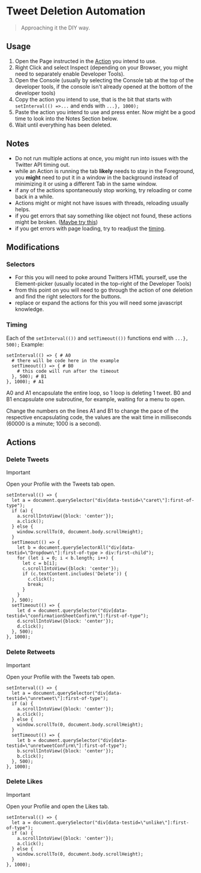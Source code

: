 # Tweet Deletion Automation #
> Approaching it the DIY way.

## Usage
1. Open the Page instructed in the [Action](#Actions) you intend to use.
2. Right Click and select Inspect (depending on your Browser, you might need to separately enable Developer Tools).
3. Open the Console (usually by selecting the Console tab at the top of the developer tools, if the console isn't already opened at the bottom of the developer tools)
4. Copy the action you intend to use, that is the bit that starts with `setInterval(() =>...` and ends with `...}, 1000);`
5. Paste the action you intend to use and press enter. Now might be a good time to look into the Notes Section below.
6. Wait until everything has been deleted.

## Notes
* Do not run multiple actions at once, you might run into issues with the Twitter API timing out.
* while an Action is running the tab **likely** needs to stay in the Foreground, you **might** need to put it in a window in the background instead of minimizing it or using a different Tab in the same window.
* if any of the actions spontaneously stop working, try reloading or come back in a while.
* Actions might or might not have issues with threads, reloading usually helps.
* if you get errors that say something like object not found, these actions might be broken. ([Maybe try this](#Selectors))
* if you get errors with page loading, try to readjust the [timing](#Timing).

## Modifications
### Selectors
* For this you will need to poke around Twitters HTML yourself, use the Element-picker (usually located in the top-right of the Developer Tools)
* from this point on you will need to go through the action of one deletion and find the right selectors for the buttons.
* replace or expand the actions for this you will need some javascript knowledge.

### Timing
Each of the `setInterval(())` and `setTimeout(())` functions end with `...}, 500);`
Example:
```
setInterval(() => { # A0
  # there will be code here in the example
  setTimeout(() => { # B0
    # this code will run after the timeout
  }, 500); # B1
}, 1000); # A1
```
A0 and A1 encapsulate the entire loop, so 1 loop is deleting 1 tweet.
B0 and B1 encapsulate one subroutine, for example, waiting for a menu to open.

Change the numbers on the lines A1 and B1 to change the pace of the respective encapsulating code, the values are the wait time in milliseconds (60000 is a minute; 1000 is a second).

## Actions
### Delete Tweets
> [!IMPORTANT]
> Open your Profile with the Tweets tab open.
```
setInterval(() => {
  let a = document.querySelector("div[data-testid=\"caret\"]:first-of-type");
  if (a) {
    a.scrollIntoView({block: 'center'});
    a.click();
  } else {
    window.scrollTo(0, document.body.scrollHeight);
  }
  setTimeout(() => {
    let b = document.querySelectorAll("div[data-testid=\"Dropdown\"]:first-of-type > div:first-child");
    for (let i = 0; i < b.length; i++) {
      let c = b[i];
      c.scrollIntoView({block: 'center'});
      if (c.textContent.includes('Delete')) {
        c.click();
        break;
      }
    }
  }, 500);
  setTimeout(() => {
    let d = document.querySelector("div[data-testid=\"confirmationSheetConfirm\"]:first-of-type");
    d.scrollIntoView({block: 'center'});
    d.click();
  }, 500);
}, 1000);
```

### Delete Retweets
> [!IMPORTANT]
> Open your Profile with the Tweets tab open.
```
setInterval(() => {
  let a = document.querySelector("div[data-testid=\"unretweet\"]:first-of-type");
  if (a) {
    a.scrollIntoView({block: 'center'});
    a.click();
  } else {
    window.scrollTo(0, document.body.scrollHeight);
  }
  setTimeout(() => {
    let b = document.querySelector("div[data-testid=\"unretweetConfirm\"]:first-of-type");
    b.scrollIntoView({block: 'center'});
    b.click();
  }, 500);
}, 1000);
```

### Delete Likes
> [!IMPORTANT]
> Open your Profile and open the Likes tab.
```
setInterval(() => {
  let a = document.querySelector("div[data-testid=\"unlike\"]:first-of-type");
  if (a) {
    a.scrollIntoView({block: 'center'});
    a.click();
  } else {
    window.scrollTo(0, document.body.scrollHeight);
  }
}, 1000);
```

